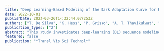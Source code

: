 ```yaml
---
title: "Deep Learning-Based Modeling of the Dark Adaptation Curve for Robust Parameter Estimation"
date: 2022-10-01
publishDate: 2023-03-26T14:32:44.077253Z
authors: ["T. De Silva", "K. Hess", "P. Grisso", "A. T. Thavikulwat", "H. Wiley", "T. D. L. Keenan", "E. Y. Chew", "B. G. Jeffrey", "C. A. Cukras"]
publication_types: ["2"]
abstract: "This study investigates deep-learning (DL) sequence modeling techniques to reliably fit dark adaptation (DA) curves and estimate their key parameters in patients with age-related macular degeneration (AMD) to improve robustness and curve predictions. A long-short-term memory autoencoder was used as the DL method to model the DA curve. The performance was compared against the classical nonlinear regression method using goodness-of-fit and repeatability metrics. Experiments were performed to predict the latter portion of the curve using data from early measurements. The prediction accuracy was quantified as the rod intercept time (RIT) prediction error between predicted and actual curves. 18.6 minutes RIT error for the classical method. The parameters obtained from the DL method demonstrated superior robustness as well as predictability of the curve. These could provide important advances in using multiple DA curve parameters to characterize AMD severity. Dark adaptation is an important functional measure in studies of AMD and curve modeling using DL methods can lead to improved clinical trial end points."
featured: false
publication: "*Transl Vis Sci Technol*"
---
```


